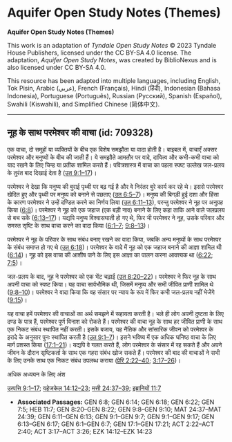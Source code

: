 # Aquifer Open Study Notes (Themes)

**Aquifer Open Study Notes (Themes)**

This work is an adaptation of *Tyndale Open Study Notes* © 2023 Tyndale House Publishers, licensed under the CC BY\-SA 4\.0 license. The adaptation, *Aquifer Open Study Notes*, was created by BiblioNexus and is also licensed under CC BY\-SA 4\.0\.

This resource has been adapted into multiple languages, including English, Tok Pisin, Arabic (عربي), French (Français), Hindi (हिंदी), Indonesian (Bahasa Indonesia), Portuguese (Português), Russian (Русский), Spanish (Español), Swahili (Kiswahili), and Simplified Chinese (简体中文).



--------------------------------

## नूह के साथ परमेश्वर की वाचा (id: 709328)

एक वाचा, दो समूहों या व्यक्तियों के बीच एक विशेष समझौता या वादा होती है। बाइबल में, वाचाएँ अक्सर परमेश्वर और मनुष्यों के बीच की जाती हैं। ये समझौते आमतौर पर वादे, दायित्व और कभी\-कभी वाचा को याद रखने के लिए चिन्ह या प्रतीक शामिल करते हैं। पवित्रशास्त्र में वाचा का पहला स्पष्ट उल्लेख जल\-प्रलय के तुरंत बाद दिखाई देता है ([उत 9:1–17](https://ref.ly/Gen9:1-Gen9:17))।

परमेश्वर ने देखा कि मनुष्य की बुराई पृथ्वी पर बढ़ गई है और वे निरंतर बुरे कार्य कर रहे थे। इससे परमेश्वर खेदित हुए और पृथ्वी पर मनुष्य को बनाने से पछताए ([उत 6:5–7](https://ref.ly/Gen6:5-Gen6:7))। मनुष्य की बिगड़ी हुई दशा और हिंसा के कारण परमेश्वर ने उन्हें दण्डित करने का निर्णय लिया ([उत 6:11–13](https://ref.ly/Gen6:11-Gen6:13)), परन्तु परमेश्वर ने नूह पर अनुग्रह किया ([6:8](https://ref.ly/Gen6:8))। परमेश्वर ने नूह को एक जहाज (एक बड़ी नाव) बनाने के लिए कहा ताकि आने वाले जलप्रलय से बच सकें ([6:13–17](https://ref.ly/Gen6:13-Gen6:17))। यद्यपि मनुष्य विश्वासघाती हो गए थे, फिर भी परमेश्वर ने नूह, उसके परिवार और समस्त सृष्टि के साथ वाचा करने का वादा किया ([6:1–7](https://ref.ly/Gen6:1-Gen6:7); [9:8–13](https://ref.ly/Gen9:8-Gen9:13))।

परमेश्वर ने नूह के परिवार के साथ संबंध बनाए रखने का वादा किया, जबकि अन्य मनुष्यों के साथ परमेश्वर के संबंध समाप्त हो गए थे ([उत 6:18](https://ref.ly/Gen6:18))। परमेश्वर के वादे में नूह को एक जहाज बनाने की आज्ञा शामिल थी ([6:14](https://ref.ly/Gen6:14))। नूह को इस वाचा की आशीष पाने के लिए इस आज्ञा का पालन करना आवश्यक था ([6:22](https://ref.ly/Gen6:22); [7:5](https://ref.ly/Gen7:5))।

जल\-प्रलय के बाद, नूह ने परमेश्वर को एक भेंट चढ़ाई ([उत 8:20–22](https://ref.ly/Gen8:20-Gen8:22))। परमेश्वर ने फिर नूह के साथ अपनी वाचा को स्पष्ट किया। यह वाचा सार्वभौमिक थी, जिसमें मनुष्य और सभी जीवित प्राणी शामिल थे ([9:8–10](https://ref.ly/Gen9:8-Gen9:10))। परमेश्वर ने वादा किया कि वह संसार पर न्याय के रूप में फिर कभी जल\-प्रलय नहीं भेजेंगे ([9:15](https://ref.ly/Gen9:15))।

यह वाचा हमें परमेश्वर की वाचाओं का अर्थ समझने में सहायता करती है। भले ही लोग अपनी दुष्टता के लिए दण्ड के पात्र हैं, परमेश्वर पूर्ण विनाश को रोकते हैं। परमेश्वर की वाचा नूह के साथ हर जीवित प्राणी के साथ एक निकट संबंध स्थापित नहीं करती। इसके बजाय, यह नैतिक और सांसारिक जीवन को परमेश्वर के इरादे के अनुसार पुनः स्थापित करती है ([उत 9:1–7](https://ref.ly/Gen9:1-Gen9:7))। इसने भविष्य में एक अधिक घनिष्ठ वाचा के लिए मार्ग प्रशस्त किया ([17:1–21](https://ref.ly/Gen17:1-Gen17:21))। यद्यपि वे गलत करते हैं, लोग परमेश्वर के संसार में रह सकते हैं और अपने जीवन के दौरान सृष्टिकर्ता के साथ एक गहरा संबंध खोज सकते हैं। परमेश्वर की बाद की वाचाओं ने सभी के लिए उनके साथ एक निकट संबंध उपलब्ध कराया ([प्रेरि 2:22–40](https://ref.ly/Acts2:22-Acts2:40); [3:17–26](https://ref.ly/Acts3:17-Acts3:26))।

अधिक अध्ययन के लिए अंश

[उत्पत्ति 9:1–17](https://ref.ly/Gen9:1-Gen9:17); [यहेजकेल 14:12–23](https://ref.ly/Ezek14:12-Ezek14:23); [मत्ती 24:37–39](https://ref.ly/Matt24:37-Matt24:39); [इब्रानियों 11:7](https://ref.ly/Heb11:7)

* **Associated Passages:** GEN 6:8; GEN 6:14; GEN 6:18; GEN 6:22; GEN 7:5; HEB 11:7; GEN 8:20–GEN 8:22; GEN 9:8–GEN 9:10; MAT 24:37–MAT 24:39; GEN 6:11–GEN 6:13; GEN 9:1–GEN 9:7; GEN 9:1–GEN 9:17; GEN 6:13–GEN 6:17; GEN 6:1–GEN 6:7; GEN 17:1–GEN 17:21; ACT 2:22–ACT 2:40; ACT 3:17–ACT 3:26; EZK 14:12–EZK 14:23

